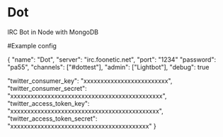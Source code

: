 # Dot
IRC Bot in Node with MongoDB

#Example config

{
  "name": "Dot",
	"server": "irc.foonetic.net",
	"port": "1234"
	"password": "pa55",
	"channels": ["#dottest"],
	"admin": ["Lightbot"],
	"debug": true

  "twitter_consumer_key": "xxxxxxxxxxxxxxxxxxxxxxxxx",
  "twitter_consumer_secret": "xxxxxxxxxxxxxxxxxxxxxxxxxxxxxxxxxxxxxxxxxxxxx",
  "twitter_access_token_key": "xxxxxxxxxxxxxxxxxxxxxxxxxxxxxxxxxxxxxxxxxxxx",
  "twitter_access_token_secret": "xxxxxxxxxxxxxxxxxxxxxxxxxxxxxxxxxxxxxxxxx"
 }
